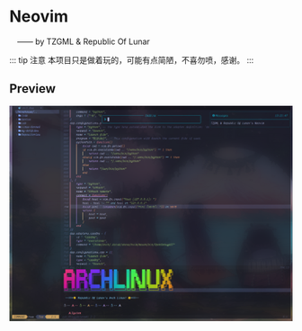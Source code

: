 # Neovim
&emsp;—— by TZGML & Republic Of Lunar
<br>

::: tip 注意
本项目只是做着玩的，可能有点简陋，不喜勿喷，感谢。
:::
<br>

## Preview
![Preview](https://github.com/lunarlands/NeoVim/raw/main/Preview/TRVIM.png)